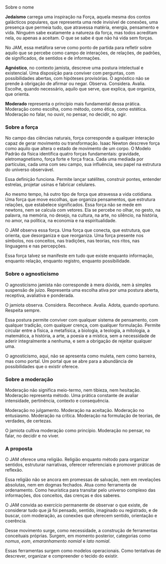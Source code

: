 Sobre o nome

**Jedaísmo** carrega uma inspiração na Força, aquela mesma dos contos galácticos populares, que representa uma rede invisível de conexões, uma presença que permeia tudo, que atravessa matéria, energia, pensamento e vida. Ninguém sabe exatamente a natureza da força, mas todos acreditam nela, ou apenas a aceitam. O que se sabe é que não há vida sem forças. 

No JAM, essa metáfora serve como ponto de partida para refletir sobre aquilo que se percebe como campo de interações, de relações, de padrões, de significados, de sentidos e de informações.

**Agnóstico**, no contexto jamista, descreve uma postura intelectual e existencial. Uma disposição para conviver com perguntas, com possibilidades abertas, com hipóteses provisórias. O agnóstico não se prende à obrigação de afirmar ou negar. Observa. Considera. Avalia. Escolhe, quando necessário, aquilo que serve, que explica, que organiza, que orienta.

**Moderado** representa o princípio mais fundamental dessa prática. Moderação como escolha, como método, como ética, como estética. Moderação no falar, no ouvir, no pensar, no decidir, no agir.

### Sobre a força

No campo das ciências naturais, força corresponde a qualquer interação capaz de gerar movimento ou transformação. Isaac Newton descreve força como aquilo que altera o estado de movimento de um corpo. O Modelo Padrão da física identifica quatro forças fundamentais: gravidade, eletromagnetismo, força forte e força fraca. Cada uma mediada por partículas, cada uma com seu campo, sua influência, seu papel na estrutura do universo observável.

Essa definição funciona. Permite lançar satélites, construir pontes, entender estrelas, projetar usinas e fabricar celulares.

Ao mesmo tempo, há outro tipo de força que atravessa a vida cotidiana. Uma força que move escolhas, que organiza pensamentos, que estrutura relações, que estabelece significados. Essa força não se mede em newtons, nem se calcula com vetores. Ela se percebe no olhar, no gesto, na palavra, na memória, no desejo, na cultura, na arte, no silêncio, na história, no amor, na política, na economia e na espiritualidade.

O JAM observa essa força. Uma força que conecta, que estrutura, que orienta, que desorganiza e que reorganiza. Uma força presente nos símbolos, nos conceitos, nas tradições, nas teorias, nos ritos, nas linguagens e nas percepções.

Essa força talvez se manifeste em tudo que existe enquanto informação, enquanto relação, enquanto registro, enquanto possibilidade.

### Sobre o agnosticismo

O agnosticismo jamista não corresponde à mera dúvida, nem à simples suspensão de juízo. Representa uma escolha ativa por uma postura aberta, receptiva, avaliativa e ponderada.

O jamiota observa. Considera. Reconhece. Avalia. Adota, quando oportuno. Respeita sempre.

Essa postura permite conviver com qualquer sistema de pensamento, com qualquer tradição, com qualquer crença, com qualquer formulação. Permite circular entre a física, a metafísica, a biologia, a teologia, a mitologia, a matemática, a história, a arte, a poesia e a mística, sem a necessidade de aderir integralmente a nenhuma, e sem a obrigação de rejeitar qualquer uma.

O agnosticismo, aqui, não se apresenta como muleta, nem como barreira, mas como portal. Um portal que se abre para a abundância de possibilidades que o existir oferece.

### Sobre a moderação

Moderação não significa meio-termo, nem tibieza, nem hesitação. Moderação representa método. Uma prática constante de avaliar intensidade, pertinência, contexto e consequência.

Moderação no julgamento.
Moderação na aceitação.
Moderação no entusiasmo.
Moderação na crítica.
Moderação na formulação de teorias, de verdades, de certezas.

O jamiota cultiva moderação como princípio. Moderação no pensar, no falar, no decidir e no viver.

### A proposta

O JAM oferece uma religião. Religião enquanto método para organizar sentidos, estruturar narrativas, oferecer referenciais e promover práticas de reflexão.

Essa religião não se ancora em promessas de salvação, nem em revelações absolutas, nem em dogmas fechados. Atua como ferramenta de ordenamento. Como heurística para transitar pelo universo complexo das informações, dos conceitos, das crenças e dos saberes.

O JAM convida ao exercício permanente de observar o que existe, de considerar tudo que já foi pensado, sentido, imaginado ou registrado, e de buscar, com moderação, as conexões que oferecem sentido, orientação e coerência.

Desse movimento surge, como necessidade, a construção de ferramentas conceituais próprias. Surgem, em momento posterior, categorias como *nomus*, *eom*, *emaranhamento nomial* e *lato nomial*.

Essas ferramentas surgem como modelos operacionais. Como tentativas de descrever, organizar e compreender o tecido do existir.


